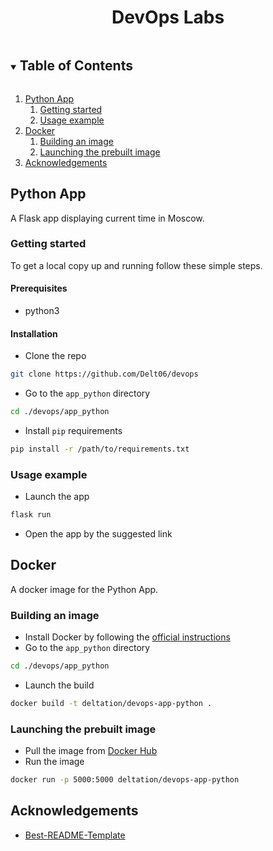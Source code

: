 
<p>
  <h1 align="center">DevOps Labs</h3>
</p>

<!-- TABLE OF CONTENTS -->
<details open="open">
  <summary><h2 style="display: inline-block">Table of Contents</h2></summary>
  <ol>
    <li>
      <a href="#python-app">Python App</a>
      <ol>
        <li>
          <a href="#getting-started">Getting started</a>
        </li>
        <li>
          <a href="#usage-example">Usage example</a>
        </li>
      </ol>
    </li>
    <li>
      <a href="#docker">Docker</a>
      <ol>
        <li>
          <a href="#building-an-image">Building an image</a>
        </li>
        <li>
          <a href="#launching-the-prebuilt-image">Launching the prebuilt image</a>
        </li>
      </ol>
    </li>
    <li>
      <a href="#acknowledgements">Acknowledgements</a>
    </li>
  </ol>
</details>

## Python App

A Flask app displaying current time in Moscow.

<!-- GETTING STARTED -->
### Getting started

To get a local copy up and running follow these simple steps.

#### Prerequisites

* python3

#### Installation

* Clone the repo

```sh
git clone https://github.com/Delt06/devops
```

* Go to the `app_python` directory

```sh
cd ./devops/app_python
```

* Install `pip` requirements

```sh
pip install -r /path/to/requirements.txt
```

### Usage example

* Launch the app

```sh
flask run
```

* Open the app by the suggested link

## Docker

A docker image for the Python App.

### Building an image

* Install Docker by following the [official instructions](https://docs.docker.com/engine/install/)
* Go to the `app_python` directory

```sh
cd ./devops/app_python
```

* Launch the build

```sh
docker build -t deltation/devops-app-python .
```

### Launching the prebuilt image

* Pull the image from [Docker Hub](https://hub.docker.com/repository/docker/deltation/devops-app-python)
* Run the image

```sh
docker run -p 5000:5000 deltation/devops-app-python
```

## Acknowledgements

* [Best-README-Template](https://github.com/othneildrew/Best-README-Template)
